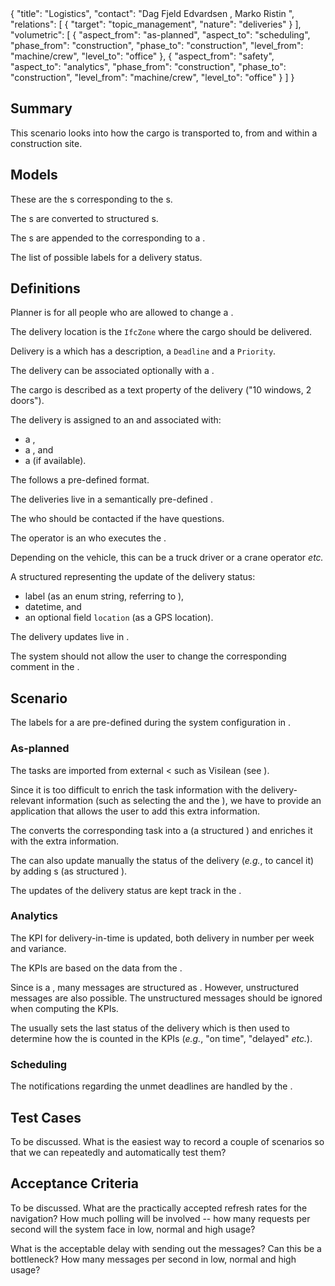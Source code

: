 <rasaeco-meta>
{
    "title": "Logistics",
    "contact": "Dag Fjeld Edvardsen <dag.fjeld.edvardsen@catenda.no>, Marko Ristin <rist@zhaw.ch>",
    "relations": [
        { "target": "topic_management", "nature": "deliveries" }
    ],
    "volumetric": [
        {
            "aspect_from": "as-planned", "aspect_to": "scheduling",
            "phase_from": "construction", "phase_to": "construction",
            "level_from": "machine/crew", "level_to": "office"
        },
        {
            "aspect_from": "safety", "aspect_to": "analytics",
            "phase_from": "construction", "phase_to": "construction",
            "level_from": "machine/crew", "level_to": "office"
        }
    ]
}
</rasaeco-meta>

## Summary

This scenario looks into how the cargo is transported to, from and within a construction site.

## Models

<model name="logs">

These are the <ref name="topic_management#topic" />s corresponding to the
<ref name="delivery" />s.

The <ref name="delivery_update" />s are converted to structured
<ref name="topic_management#comment" />s.

The <ref name="topic_management#comment" />s are appended to the
<ref name="topic_management#topic" /> corresponding to a <ref name="delivery" />.

</model>

<model name="status_labels">

The list of possible labels for a delivery status.

</model>

## Definitions

<def name="planner_role">

Planner <ref name="actor_management#role" /> is for all people who are allowed to change a
<ref name="delivery"/>.

</def>

<def name="delivery_location" >

The delivery location is the `IfcZone` where the cargo should be delivered.

</def>

<def name="delivery">

Delivery is a <ref name="topic_management#topic" /> which has a description, a `Deadline` and a
 `Priority`.

The delivery can be associated optionally with a <ref name="delivery_location" />.

The cargo is described as a text property of the delivery ("10 windows, 2 doors").

The delivery is assigned to an <ref name="operator"/> and associated with:
* a <ref name="delivery_location" />,
* a <ref name="contact_person" />, and
* a <ref name="scheduling#task" /> (if available).

The <ref name="topic_management#topic" /> follows a pre-defined format.

The deliveries live in a semantically pre-defined <ref name="topic_management#topic_board" />.

</def>

<def name="contact_person">

The <ref name="actor_management#actor" /> who should be contacted if the <ref name="operator" /> 
have questions.

</def>

<def name="operator">

The operator is an <ref name="actor_management#actor" /> who executes the <ref name="delivery" />.

Depending on the vehicle, this can be a truck driver or a crane operator *etc.*

</def>

<def name="delivery_update">

A structured <ref name="topic_management#comment" /> representing the update of the delivery status:
* label (as an enum string, referring to <modelref name="status_labels" />),
* datetime, and
* an optional field `location` (as a GPS location).

The delivery updates live in <modelref name="logs" />.

The system should not allow the user to change the corresponding comment in
the <ref name="topic_management#topic" />.

</def>

## Scenario

The labels for a <ref name="delivery_update" /> are pre-defined during the system configuration
in <modelref name="status_labels" />.

### As-planned

The tasks are imported from external <<ref name="scheduling#last_planner_system" /> such as Visilean
(see <scenarioref name="scheduling" />).

Since it is too difficult to enrich the task information with the delivery-relevant information
(such as selecting the <ref name="operator" /> and the <ref name="delivery_location" />), 
we have to provide an application that allows the user to add this extra information.

The <ref name="planner_role"/> converts the corresponding task into a <ref name="delivery"/>
(a structured <ref name="topic_management#topic" />) and enriches it with the extra information.

The <ref name="planner_role"/> can also update manually the status of the delivery (*e.g.*, to
cancel it) by adding <ref name="delivery_update" />s (as structured
<ref name="topic_management#comment" />).

The updates of the delivery status are kept track in the <modelref name="logs" />.

### Analytics

<level name="site">

The KPI for delivery-in-time is updated, both delivery in number per week and variance.

The KPIs are based on the data from the <modelref name="logs" />.

Since <ref name="delivery" /> is a <ref name="topic_management#topic" />, many messages are
structured as <ref name="delivery_update" />. However, unstructured messages are also possible.
The unstructured messages should be ignored when computing the KPIs.

The <ref name="planner_role" /> usually sets the last status of the delivery which is then used
to determine how the <ref name="delivery" /> is counted in the KPIs (*e.g.*, "on time", "delayed"
*etc.*).

</level>

### Scheduling

The notifications regarding the unmet deadlines are handled by the
<scenarioref name="topic_management" />.


## Test Cases

<test name="navigation_correct_on_examples">

To be discussed. What is the easiest way to record a couple of scenarios so that we can
repeatedly and automatically test them?

</test>

## Acceptance Criteria

To be discussed. 
What are the practically accepted refresh rates for the navigation?
How much polling will be involved -- how many requests per second will the system face
in low, normal and high usage?

What is the acceptable delay with sending out the messages? Can this be a bottleneck? How many
messages per second in low, normal and high usage?

